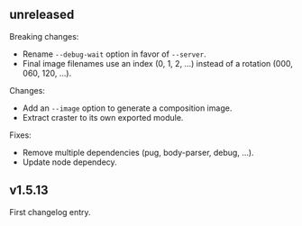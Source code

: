 ## unreleased

Breaking changes:
- Rename `--debug-wait` option in favor of `--server`.
- Final image filenames use an index (0, 1, 2, …) instead of
  a rotation (000, 060, 120, …).

Changes:
- Add an `--image` option to generate a composition image.
- Extract craster to its own exported module.

Fixes:
- Remove multiple dependencies (pug, body-parser, debug, …).
- Update node dependecy.

## v1.5.13

First changelog entry.
